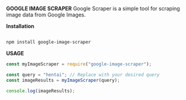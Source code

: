 __GOOGLE IMAGE SCRAPER__
Google  Scraper is a simple tool for scraping image data from Google Images.

__Installation__
```bash

npm install google-image-scraper

```
__USAGE__
```js
const myImageScraper = require("google-image-scraper");

const query = "hentai"; // Replace with your desired query
const imageResults = myImageScraper(query);

console.log(imageResults);
```